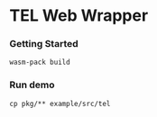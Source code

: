 # TEL Web Wrapper


### Getting Started

```
wasm-pack build
```

### Run demo

```
cp pkg/** example/src/tel
```
